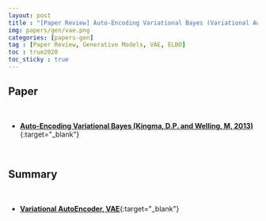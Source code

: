 ```yaml
---
layout: post
title : "[Paper Review] Auto-Encoding Variational Bayes (Variational AutoEncoder, VAE) (2013)"
img: papers/gen/vae.png
categories: [papers-gen]  
tag : [Paper Review, Generative Models, VAE, ELBO]
toc : true2020
toc_sticky : true
---
```


## **Paper**

<br/>

- [**Auto-Encoding Variational Bayes (Kingma, D.P. and Welling, M, 2013)**](https://arxiv.org/abs/1312.6114){:target="_blank"}

<br/>

## **Summary**

<br/>

- [**Variational AutoEncoder, VAE**](https://drive.google.com/file/d/1awTBH72bl0IRtFql9dx1QKnRGg4q46-l/view?usp=drive_link){:target="_blank"}

